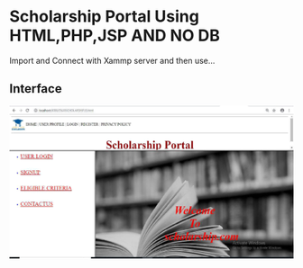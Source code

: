 # Scholarship Portal Using HTML,PHP,JSP AND NO DB

Import and Connect with Xammp server and then use...

## Interface
![](https://raw.githubusercontent.com/ManoBalaR/E-Governance-Project/master/Screenshot%201.png)
